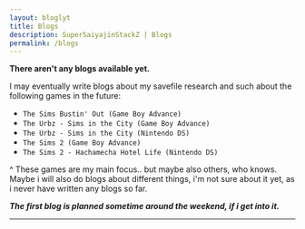 ```yaml
---
layout: bloglyt
title: Blogs
description: SuperSaiyajinStackZ | Blogs
permalink: /blogs
---
```


**There aren't any blogs available yet.**

I may eventually write blogs about my savefile research and such about the following games in the future:

- `The Sims Bustin' Out (Game Boy Advance)`
- `The Urbz - Sims in the City (Game Boy Advance)`
- `The Urbz - Sims in the City (Nintendo DS)`
- `The Sims 2 (Game Boy Advance)`
- `The Sims 2 - Hachamecha Hotel Life (Nintendo DS)`

^ These games are my main focus.. but maybe also others, who knows. Maybe i will also do blogs about different things, i'm not sure about it yet, as i never have written any blogs so far.

***The first blog is planned sometime around the weekend, if i get into it.***
<hr>